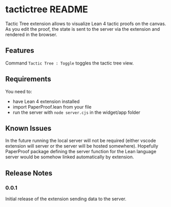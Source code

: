 # tactictree README

Tactic Tree extension allows to visualize Lean 4 tactic proofs on the canvas.
As you edit the proof, the state is sent to the server via the extension and rendered in the browser.

## Features

Command `Tactic Tree : Toggle` toggles the tactic tree view.

## Requirements

You need to:
- have Lean 4 extension installed
- import PaperProof.lean from your file
- run the server with `node server.cjs` in the widget/app folder

## Known Issues

In the future running the local server will not be required (either vscode extension will server
or the server will be hosted somewhere). Hopefully PaperProof package defining the
server function for the Lean language server would be somehow linked automatically by extension.

## Release Notes

### 0.0.1

Initial release of the extension sending data to the server.